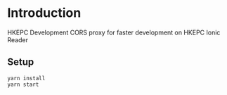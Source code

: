 # Introduction 
HKEPC Development CORS proxy for faster development on HKEPC Ionic Reader

## Setup
```
yarn install
yarn start
```
